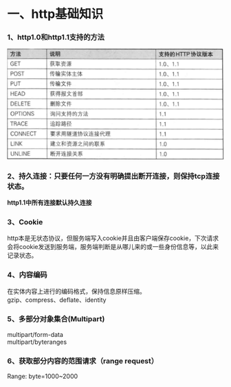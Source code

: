 # 一、http基础知识
### 1、http1.0和http1.1支持的方法
![http支持方法](./http-methods.png)
### 2、持久连接：只要任何一方没有明确提出断开连接，则保持tcp连接状态。
**http1.1中所有连接默认持久连接**
### 3、Cookie
http本是无状态协议，但服务端写入cookie并且由客户端保存cookie，下次请求会将cookie发送到服务端，服务端判断是从哪儿来的或一些身份信息等，以此来记录状态。
### 4、内容编码
在实体内容上进行的编码格式，保持信息原样压缩。  
gzip、compress、deflate、identity  
### 5、多部分对象集合(Multipart)
multipart/form-data  
multipart/byteranges  
### 6、获取部分内容的范围请求（range request）
Range: byte=1000~2000





